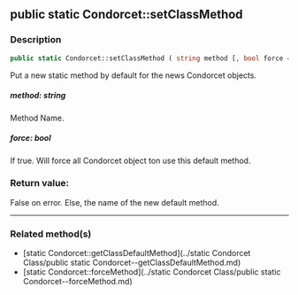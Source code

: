 ## public static Condorcet::setClassMethod

### Description    

```php
public static Condorcet::setClassMethod ( string method [, bool force = false] )
```

Put a new static method by default for the news Condorcet objects.    


##### **method:** *string*   
Method Name.    



##### **force:** *bool*   
If true. Will force all Condorcet object ton use this default method.    



### Return value:   

False on error. Else, the name of the new default method.


---------------------------------------

### Related method(s)      

* [static Condorcet::getClassDefaultMethod](../static Condorcet Class/public static Condorcet--getClassDefaultMethod.md)    
* [static Condorcet::forceMethod](../static Condorcet Class/public static Condorcet--forceMethod.md)    
